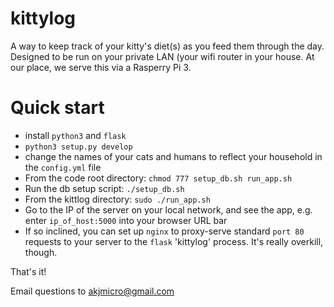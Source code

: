 # kittylog
A way to keep track of your kitty's diet(s) as you feed them through the
day. Designed to be run on your private LAN (your wifi router in your house.
At our place, we serve this via a Rasperry Pi 3.

# Quick start
* install `python3` and `flask`
* `python3 setup.py develop`
* change the names of your cats and humans to reflect your household in the `config.yml` file
* From the code root directory: `chmod 777 setup_db.sh run_app.sh`
* Run the db setup script: `./setup_db.sh`
* From the kittlog directory: `sudo ./run_app.sh`
* Go to the IP of the server on your local network, and see the app, e.g. enter `ip_of_host:5000` into your browser URL bar
* If so inclined, you can set up `nginx` to proxy-serve standard `port 80` requests to your server to the `flask` 'kittylog' process. It's really overkill, though.

That's it!

Email questions to akjmicro@gmail.com
